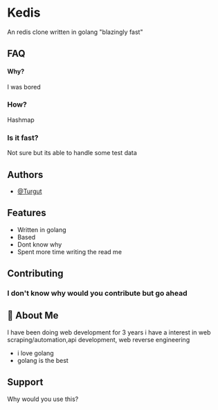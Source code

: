 # Kedis
An redis clone written in golang "blazingly fast"


## FAQ

#### Why?
I was bored

### How?
Hashmap

### Is it fast?
Not sure but its able to handle some test data



## Authors

- [@Turgut](https://github.com/TurgutHarunArslan/)


## Features
- Written in golang
- Based
- Dont know why
- Spent more time writing the read me

## Contributing

### I don't know why would you contribute but go ahead


## 🚀 About Me
I have been doing web development for 3 years
i have a interest in web scraping/automation,api development, web reverse engineering

- i love golang
- golang is the best

## Support

Why would you use this?
